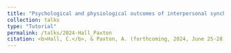 ```yaml
---
title: "Psychological and physiological outcomes of interpersonal synchrony during yoga."
collection: talks
type: "Tutorial"
permalink: /talks/2024-Hall_Paxton
citation: <b>Hall, C.</b>, & Paxton, A. (forthcoming, 2024, June 25-28). <i>Psychological and physiological outcomes of interpersonal synchrony during yoga</i> [Conference session]. XXII International Conference on Perception and Action, Trondheim, Norway.
---
```

